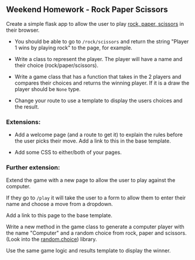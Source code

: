 ## Weekend Homework - Rock Paper Scissors

Create a simple flask app to allow the user to play [rock, paper, scissors](https://en.wikipedia.org/wiki/Rock_paper_scissors
) in their browser. 
- You should be able to go to `/rock/scissors` and return the string "Player 1 wins by playing rock" to the page, for example.

- Write a class to represent the player. The player will have a name and their choice (rock/paper/scissors).

- Write a game class that has a function that takes in the 2 players and compares their choices and returns the winning player. If it is a draw the player should be `None` type.

- Change your route to use a template to display the users choices and the result.

### Extensions:


- Add a welcome page (and a route to get it) to explain the rules before the user picks their move. Add a link to this in the base template.

- Add some CSS to either/both of your pages.

### Further extension:

 Extend the game with a new page to allow the user to play against the computer.

 If they go to `/play` it will take the user to a form to allow them to enter their name and choose a move from a dropdown.

 Add a link to this page to the base template.

 Write a new method in the game class to generate a computer player with the name "Computer" and a random choice from rock, paper and scissors. (Look into the [random.choice](https://docs.python.org/3/library/random.html)) library.

 Use the same game logic and results template to display the winner.
